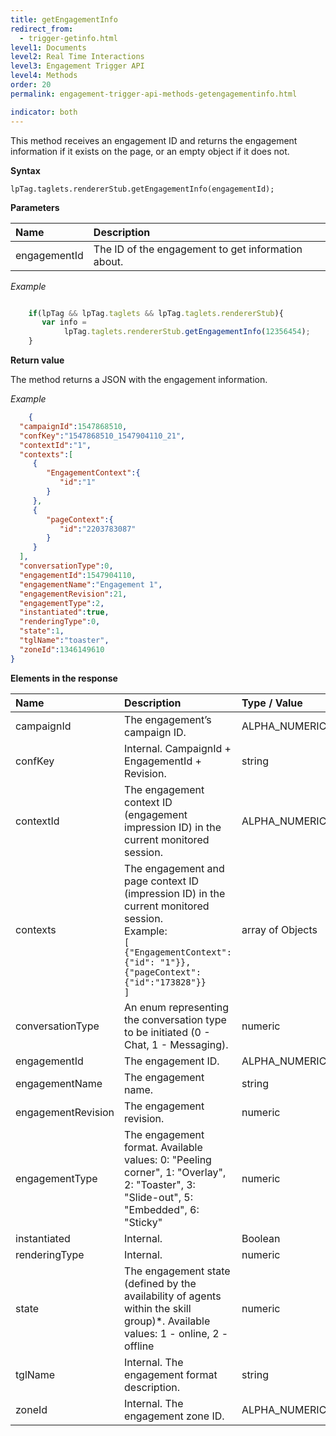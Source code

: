 ```yaml
---
title: getEngagementInfo
redirect_from:
  - trigger-getinfo.html
level1: Documents
level2: Real Time Interactions
level3: Engagement Trigger API
level4: Methods
order: 20
permalink: engagement-trigger-api-methods-getengagementinfo.html

indicator: both
---
```


This method receives an engagement ID and returns the engagement information if it exists on the page, or an empty object if it does not.

**Syntax**

  `lpTag.taglets.rendererStub.getEngagementInfo(engagementId);`

**Parameters**

| Name | Description |
| :--- | :--- |
|engagementId | The ID of the engagement to get information about. |

*Example*


```javascript

    if(lpTag && lpTag.taglets && lpTag.taglets.rendererStub){
       var info =   
            lpTag.taglets.rendererStub.getEngagementInfo(12356454);
    }

```


**Return value**

The method returns a JSON with the engagement information.

*Example*

```json
    {  
  "campaignId":1547868510,
  "confKey":"1547868510_1547904110_21",
  "contextId":"1",
  "contexts":[  
     {  
        "EngagementContext":{  
           "id":"1"
        }
     },
     {  
        "pageContext":{  
           "id":"2203783087"
        }
     }
  ],
  "conversationType":0,
  "engagementId":1547904110,
  "engagementName":"Engagement 1",
  "engagementRevision":21,
  "engagementType":2,
  "instantiated":true,
  "renderingType":0,
  "state":1,
  "tglName":"toaster",
  "zoneId":1346149610
}
```

**Elements in the response**

| Name | Description | Type / Value |
| :--- | :--- | :--- |
| campaignId  | The engagement’s campaign ID. | ALPHA_NUMERIC |
| confKey | Internal. CampaignId + EngagementId + Revision. | string |
| contextId  | The engagement context ID (engagement impression ID) in the current monitored session. | ALPHA_NUMERIC |
| contexts | The engagement and page context ID (impression ID) in the current monitored session.  <br> Example: <br> ```[``` <br> ```{"EngagementContext":{"id": "1"}},``` <br> ```{"pageContext":{"id":"173828"}}``` <br> ```]``` | array of Objects |
| conversationType | An enum representing the conversation type to be initiated (0 - Chat, 1 - Messaging). | numeric |
| engagementId | The engagement ID. | ALPHA_NUMERIC |
| engagementName | The engagement name. | string |
| engagementRevision | The engagement revision. | numeric |
| engagementType | The engagement format. Available values: 0: "Peeling corner", 1: "Overlay", 2: "Toaster", 3: "Slide-out", 5: "Embedded", 6: "Sticky" | numeric |
| instantiated | Internal.  | Boolean |
| renderingType | Internal.  | numeric |
| state | The engagement state (defined by the availability of agents within the skill group)*. Available values: 1 - online, 2 - offline | numeric |
| tglName | Internal. The engagement format description. | string |
| zoneId | Internal. The engagement zone ID. | ALPHA_NUMERIC  |
